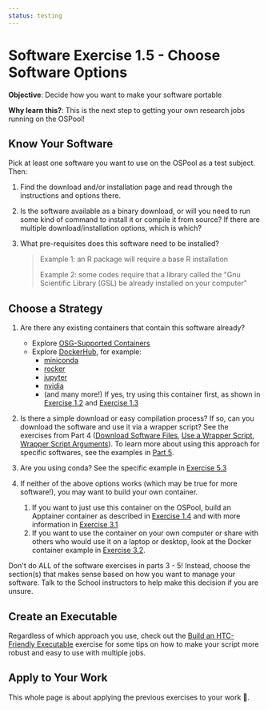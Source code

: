 ```yaml
---
status: testing
---
```


<style type="text/css">
  pre em { font-style: normal; background-color: yellow; }
  pre strong { font-style: normal; font-weight: bold; color: \#008; }
</style>

Software Exercise 1.5 - Choose Software Options
============================================================

**Objective**: Decide how you want to make your software portable

**Why learn this?**: This is the next step to getting your own 
research jobs running on the OSPool!

Know Your Software
------------------

Pick at least one software you want to use on the OSPool as a test subject. Then: 

1. Find the download and/or installation page and read through the instructions 
and options there. 

1. Is the software available as a binary download, or will you need to run some 
kind of command to install it or compile it from source?  If there are 
multiple download/installation options, which is which? 

1. What pre-requisites does this software need to be installed? 
	
	> Example 1: an R package will require a base R installation
	> 
	> Example 2: some codes require that a library called the "Gnu Scientific
	Library (GSL) be already installed on your computer"

Choose a Strategy
------------------

1. Are there any existing containers that contain this software already? 
	* Explore [OSG-Supported Containers](https://portal.osg-htc.org/documentation/htc_workloads/using_software/available-containers-list/)
	* Explore [DockerHub](https://hub.docker.com/), for example: 
		* [miniconda](https://hub.docker.com/u/continuumio)
		* [rocker](https://hub.docker.com/u/rocker)
		* [jupyter](https://hub.docker.com/u/jupyter)
		* [nvidia](https://hub.docker.com/u/nvidia)
		* (and many more!)
  If yes, try using this container first, as shown in [Exercise 1.2](part1-ex2-apptainer-jobs.md) and [Exercise 1.3](part1-ex3-docker-jobs.md)

1. Is there a simple download or easy compilation process? If so, can you 
 download the software and use it via a wrapper script? See the exercises from 
 Part 4 ([Download Software Files](part4-ex1-download.md), 
 [Use a Wrapper Script](part4-ex2-wrapper.md), 
 [Wrapper Script Arguments](part4-ex3-arguments.md)). To learn more about using 
 this approach for specific softwares, see the examples in [Part 5](../index.md#software-exercises-5-compiled-software-examples-optional). 

1. Are you using conda? See the specific example in [Exercise 5.3](part5-ex3-conda.md)

1. If neither of the above options works (which may be true for more software!), you 
  may want to build your own container. 
    1. If you want to just use this container on the OSPool, build an 
    Apptainer container as described in [Exercise 1.4](part1-ex4-apptainer-build.md) and 
    with more information in [Exercise 3.1](part3-ex1-apptainer-recipes.md)
    1. If you want to use the container on your own computer or share with 
    others who would use it on a laptop or desktop, look at the Docker container 
    example in [Exercise 3.2](part3-ex2-docker-build.md). 

Don't do ALL of the software exercises in parts 3 - 5! Instead, choose the section(s) 
that makes sense based on how you want to manage your software. Talk to the School 
instructors to help make this decision if you are unsure. 

Create an Executable
---------------------

Regardless of which approach you use, check out 
the [Build an HTC-Friendly Executable](part2-ex1-build-executable.md) exercise
for some tips on how to make your script more robust and easy to use with multiple jobs. 

Apply to Your Work
------------------

This whole page is about applying the previous exercises to your work 🙂.
